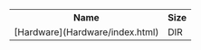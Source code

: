 <table>
<tr><th>Name</th><th>Size</th></tr>
<tr><td>[Hardware](Hardware/index.html)</td><td>DIR</td></tr>
</table>
